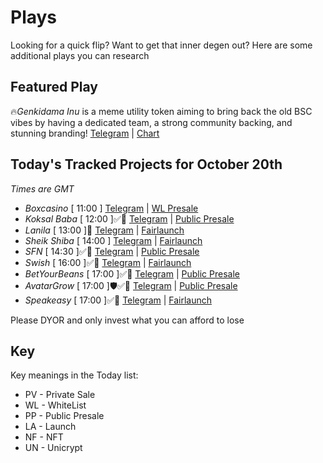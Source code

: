 
# Plays

Looking for a quick flip? Want to get that inner degen out? Here are some additional plays you can research

## Featured Play

🔥*Genkidama Inu* is a meme utility token aiming to bring back the old BSC vibes by having a dedicated team, a strong community backing, and stunning branding! 
[Telegram](https://t.me/GenkidamaInuportal) | [Chart](https://app.nexuscrypto.com/token/bsc/0xa8f362135f14e798b536167b81ccf84f0708ac79)

## Today's Tracked Projects for October 20th
_Times are GMT_

- *Boxcasino* [ 11:00 ]
[Telegram](https://t.me/boxcasino) | [WL Presale](https://www.pinksale.finance/launchpad/0x4fD8F18Dd2337350974eA70e783576186C3CA07d?chain=BSC)
- *Koksal Baba* [ 12:00 ]✅📄
[Telegram](https://t.me/koksalbabacoinofficial) | [Public Presale](https://www.pinksale.finance/launchpad/0xC394311899Bd7e872cC01f8b484210546b087f26?chain=BSC)
- *Lanila* [ 13:00 ]📄
[Telegram](https://t.me/LANILA_Official) | [Fairlaunch](https://www.pinksale.finance/launchpad/0xc78A8dc21097eE4e345cBACcd461dC6c6a903838?chain=BSC)
- *Sheik Shiba* [ 14:00 ]
[Telegram](https://t.me/SheikShibaInu) | [Fairlaunch](https://www.pinksale.finance/launchpad/0x118c99A5108003f13ff9072233cA0f40b62fCF60?chain=BSC)
- *SFN* [ 14:30 ]✅📄
[Telegram](https://t.me/SFNchat) | [Public Presale](https://gempad.app/presale/0xdeF4D90622791F337ddb39c544E031cc9D41E462?chainId=56)
- *Swish* [ 16:00 ]✅📄
[Telegram](https://t.me/SwishFinanceOfficial) | [Fairlaunch](https://www.pinksale.finance/launchpad/0x635c94b4Eb4A635c69f8FC5827c28A67EE264E86?chain=BSC)
- *BetYourBeans* [ 17:00 ]✅📄
[Telegram](https://t.me/BetYourBeans) | [Public Presale](https://www.pinksale.finance/launchpad/0xDfae581877CBd5d70f78853b68CbE03858c8fEFd?chain=BSC)
- *AvatarGrow* [ 17:00 ]🛡️✅📄
[Telegram](https://t.me/AVGOfficial) | [Public Presale](https://www.pinksale.finance/launchpad/0x307b8720B544691B937ba1d872f4b2bE8464579f?chain=BSC)
- *Speakeasy* [ 17:00 ]✅📄
[Telegram](https://t.me/speakeasytoken) | [Fairlaunch](https://gempad.app/presale/0xB04320C2B86c9403b4e58C95440139B920ff4944?chainId=56)


Please DYOR and only invest what you can afford to lose

## Key
Key meanings in the Today list:

- PV - Private Sale
- WL - WhiteList
- PP - Public Presale
- LA - Launch
- NF - NFT
- UN - Unicrypt